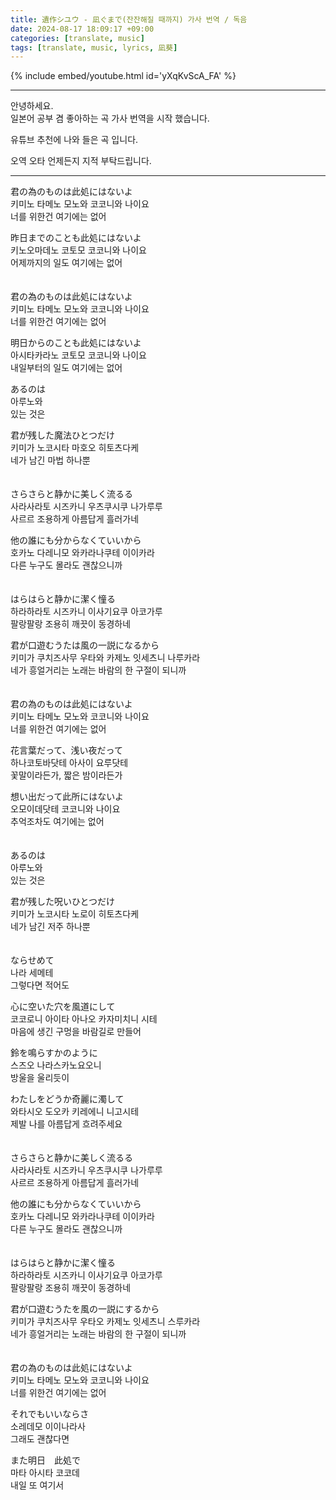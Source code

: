 ```yaml
---
title: 遺作シユウ - 凪ぐまで(잔잔해질 때까지) 가사 번역 / 독음
date: 2024-08-17 18:09:17 +09:00
categories: [translate, music]
tags: [translate, music, lyrics, 凪葵]
---
```


{% include embed/youtube.html id='yXqKvScA_FA' %}

---

안녕하세요.  
일본어 공부 겸 좋아하는 곡 가사 번역을 시작 했습니다.

유튜브 추천에 나와 들은 곡 입니다.

오역 오타 언제든지 지적 부탁드립니다.

---

君の為のものは此処にはないよ  
키미노 타메노 모노와 코코니와 나이요  
너를 위한건 여기에는 없어

昨日までのことも此処にはないよ  
키노오마데노 코토모 코코니와 나이요  
어제까지의 일도 여기에는 없어
\
\
\
君の為のものは此処にはないよ  
키미노 타메노 모노와 코코니와 나이요  
너를 위한건 여기에는 없어

明日からのことも此処にはないよ  
아시타카라노 코토모 코코니와 나이요  
내일부터의 일도 여기에는 없어

あるのは  
아루노와  
있는 것은

君が残した魔法ひとつだけ  
키미가 노코시타 마호오 히토츠다케  
네가 남긴 마법 하나뿐
\
\
\
さらさらと静かに美しく流るる  
사라사라토 시즈카니 우츠쿠시쿠 나가루루  
사르르 조용하게 아름답게 흘러가네

他の誰にも分からなくていいから  
호카노 다레니모 와카라나쿠테 이이카라  
다른 누구도 몰라도 괜찮으니까
\
\
\
はらはらと静かに潔く憧る  
하라하라토 시즈카니 이사기요쿠 아코가루  
팔랑팔랑 조용히 깨끗이 동경하네

君が口遊むうたは風の一説になるから  
키미가 쿠치즈사무 우타와 카제노 잇세츠니 나루카라  
네가 흥얼거리는 노래는 바람의 한 구절이 되니까
\
\
\
君の為のものは此処にはないよ  
키미노 타메노 모노와 코코니와 나이요  
너를 위한건 여기에는 없어

花言葉だって、浅い夜だって  
하나코토바닷테 아사이 요루닷테  
꽃말이라든가, 짧은 밤이라든가

想い出だって此所にはないよ  
오모이데닷테 코코니와 나이요  
추억조차도 여기에는 없어
\
\
\
あるのは  
아루노와  
있는 것은

君が残した呪いひとつだけ  
키미가 노코시타 노로이 히토츠다케  
네가 남긴 저주 하나뿐
\
\
\
ならせめて  
나라 세메테  
그렇다면 적어도

心に空いた穴を風道にして  
코코로니 아이타 아나오 카자미치니 시테  
마음에 생긴 구멍을 바람길로 만들어

鈴を鳴らすかのように  
스즈오 나라스카노요오니  
방울을 울리듯이

わたしをどうか奇麗に濁して  
와타시오 도오카 키레에니 니고시테  
제발 나를 아름답게 흐려주세요
\
\
\
さらさらと静かに美しく流るる  
사라사라토 시즈카니 우츠쿠시쿠 나가루루  
사르르 조용하게 아름답게 흘러가네

他の誰にも分からなくていいから  
호카노 다레니모 와카라나쿠테 이이카라  
다른 누구도 몰라도 괜찮으니까
\
\
\
はらはらと静かに潔く憧る  
하라하라토 시즈카니 이사기요쿠 아코가루  
팔랑팔랑 조용히 깨끗이 동경하네

君が口遊むうたを風の一説にするから  
키미가 쿠치즈사무 우타오 카제노 잇세츠니 스루카라  
네가 흥얼거리는 노래는 바람의 한 구절이 되니까
\
\
\
君の為のものは此処にはないよ  
키미노 타메노 모노와 코코니와 나이요  
너를 위한건 여기에는 없어

それでもいいならさ  
소레데모 이이나라사  
그래도 괜찮다면

また明日　此処で  
마타 아시타 코코데  
내일 또 여기서

